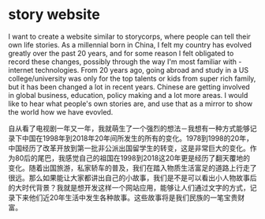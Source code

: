 # story website

I want to create a website similar to storycorps, where people can tell their own life stories. As a millennial born in China, I felt my country has evolved greatly over the past 20 years, and for some reason I felt obligated to record these changes, possibly through the way I'm most familiar with - internet technologies. From 20 years ago, going abroad and study in a US college/university was only for the top talents or kids from super rich family, but it has been changed a lot in recent years. Chinese are getting involved in global business, education, policy making and a lot more areas. I would like to hear what people's own stories are, and use that as a mirror to show the world how we have evovled.

自从看了电视剧一年又一年，我就萌生了一个强烈的想法－我想有一种方式能够记录下中国在1998年到2018年20年间所发生的所有的变化。1978到1998的20年，中国经历了改革开放到第一批非公派出国留学生的转变，这是非常巨大的变化。作为80后的尾巴，我感觉自己的祖国在1998到2018这20年更是经历了翻天覆地的变化。随着出国旅游，私家轿车的普及，我们在踏入物质生活富足的道路上行走了很远。那么如果能让大家都讲出自己的小故事，我们是不是可以看出小人物故事后的大时代背景？我就是想开发这样一个网站应用，能够让人们通过文字的方式，记录下来他们近20年生活中发生各种故事。这些故事将是我们民族的一笔宝贵财富。

